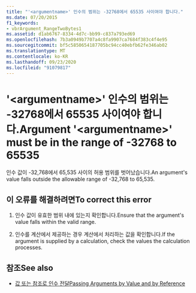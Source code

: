 ```yaml
---
title: "'<argumentname>' 인수의 범위는 -32768에서 65535 사이여야 합니다."
ms.date: 07/20/2015
f1_keywords:
- vbrArgument_RangeTwoBytes1
ms.assetid: d1ab6767-8334-4d7c-bb99-c837a793ed69
ms.openlocfilehash: 7b3a0949b7707a4c8fa9907ca7684f383c4f4e95
ms.sourcegitcommit: bf5c5850654187705bc94cc40ebfb62fe346ab02
ms.translationtype: MT
ms.contentlocale: ko-KR
ms.lasthandoff: 09/23/2020
ms.locfileid: "91079817"
---
```

# <a name="argument-argumentname-must-be-in-the-range-of--32768-to-65535"></a><span data-ttu-id="5a247-102">'\<argumentname>' 인수의 범위는 -32768에서 65535 사이여야 합니다.</span><span class="sxs-lookup"><span data-stu-id="5a247-102">Argument '\<argumentname>' must be in the range of -32768 to 65535</span></span>

<span data-ttu-id="5a247-103">인수 값이 -32,768에서 65,535 사이의 허용 범위를 벗어났습니다.</span><span class="sxs-lookup"><span data-stu-id="5a247-103">An argument's value falls outside the allowable range of -32,768 to 65,535.</span></span>  
  
## <a name="to-correct-this-error"></a><span data-ttu-id="5a247-104">이 오류를 해결하려면</span><span class="sxs-lookup"><span data-stu-id="5a247-104">To correct this error</span></span>  
  
1. <span data-ttu-id="5a247-105">인수 값이 유효한 범위 내에 있는지 확인합니다.</span><span class="sxs-lookup"><span data-stu-id="5a247-105">Ensure that the argument's value falls within the valid range.</span></span>  
  
2. <span data-ttu-id="5a247-106">인수를 계산에서 제공하는 경우 계산에서 처리하는 값을 확인합니다.</span><span class="sxs-lookup"><span data-stu-id="5a247-106">If the argument is supplied by a calculation, check the values the calculation processes.</span></span>  
  
## <a name="see-also"></a><span data-ttu-id="5a247-107">참조</span><span class="sxs-lookup"><span data-stu-id="5a247-107">See also</span></span>

- [<span data-ttu-id="5a247-108">값 또는 참조로 인수 전달</span><span class="sxs-lookup"><span data-stu-id="5a247-108">Passing Arguments by Value and by Reference</span></span>](../programming-guide/language-features/procedures/passing-arguments-by-value-and-by-reference.md)

